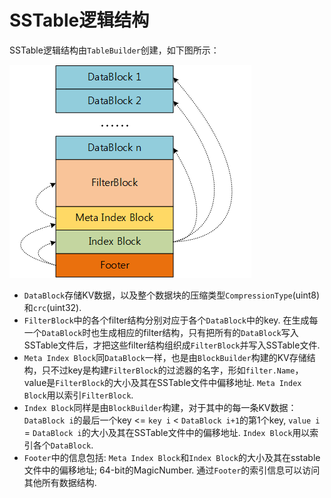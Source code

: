 # SSTable逻辑结构

SSTable逻辑结构由`TableBuilder`创建，如下图所示：

![](images/SSTable/SSTable逻辑结构.png)

- `DataBlock`存储KV数据，以及整个数据块的压缩类型`CompressionType`(uint8)和`crc`(uint32).
- `FilterBlock`中的各个filter结构分别对应于各个`DataBlock`中的key. 在生成每一个`DataBlock`时也生成相应的filter结构，只有把所有的`DataBlock`写入SSTable文件后，才把这些filter结构组织成`FilterBlock`并写入SSTable文件.
- `Meta Index Block`同`DataBlock`一样，也是由`BlockBuilder`构建的KV存储结构，只不过key是构建`FilterBlock`的过滤器的名字，形如`filter.Name`，value是`FilterBlock`的大小及其在SSTable文件中偏移地址. `Meta Index Block`用以索引`FilterBlock`.
- `Index Block`同样是由`BlockBuilder`构建，对于其中的每一条KV数据：`DataBlock i`的最后一个key <= `key i` < `DataBlock i+1`的第1个key, `value i` = `DataBlock i`的大小及其在SSTable文件中的偏移地址. `Index Block`用以索引各个`DataBlock`.
- `Footer`中的信息包括: `Meta Index Block`和`Index Block`的大小及其在sstable文件中的偏移地址; 64-bit的MagicNumber. 通过`Footer`的索引信息可以访问其他所有数据结构.